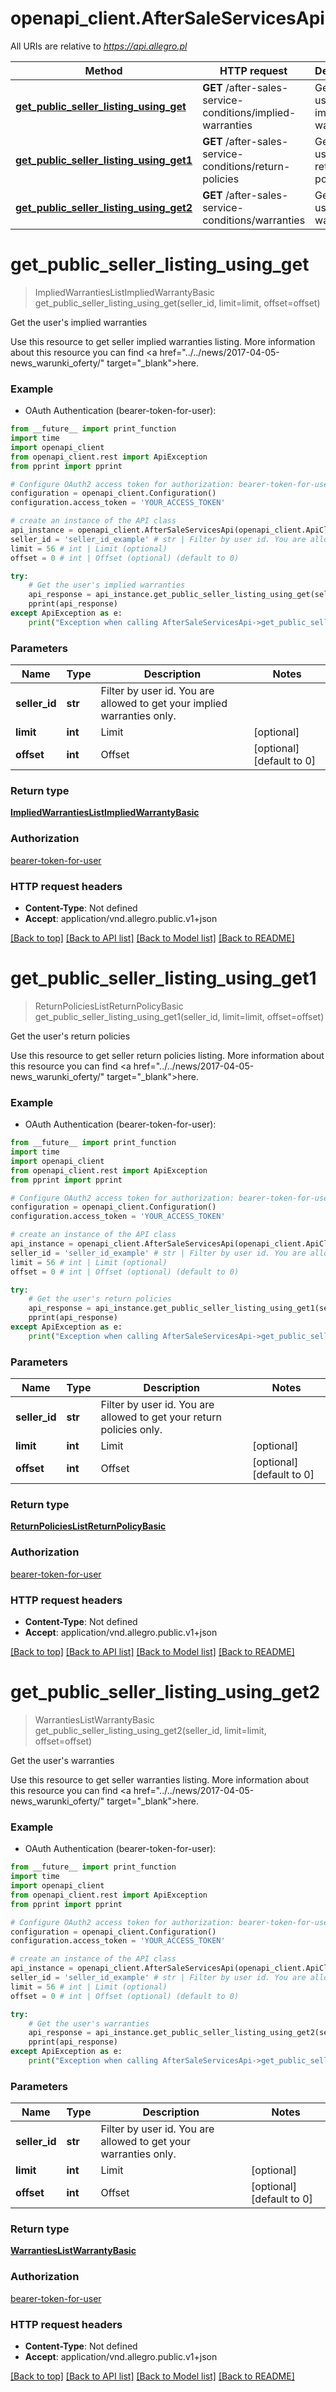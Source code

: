 # openapi_client.AfterSaleServicesApi

All URIs are relative to *https://api.allegro.pl*

Method | HTTP request | Description
------------- | ------------- | -------------
[**get_public_seller_listing_using_get**](AfterSaleServicesApi.md#get_public_seller_listing_using_get) | **GET** /after-sales-service-conditions/implied-warranties | Get the user&#39;s implied warranties
[**get_public_seller_listing_using_get1**](AfterSaleServicesApi.md#get_public_seller_listing_using_get1) | **GET** /after-sales-service-conditions/return-policies | Get the user&#39;s return policies
[**get_public_seller_listing_using_get2**](AfterSaleServicesApi.md#get_public_seller_listing_using_get2) | **GET** /after-sales-service-conditions/warranties | Get the user&#39;s warranties


# **get_public_seller_listing_using_get**
> ImpliedWarrantiesListImpliedWarrantyBasic get_public_seller_listing_using_get(seller_id, limit=limit, offset=offset)

Get the user's implied warranties

Use this resource to get seller implied warranties listing. More information about this resource you can find <a href=\"../../news/2017-04-05-news_warunki_oferty/\" target=\"_blank\">here</a>.

### Example

* OAuth Authentication (bearer-token-for-user): 
```python
from __future__ import print_function
import time
import openapi_client
from openapi_client.rest import ApiException
from pprint import pprint

# Configure OAuth2 access token for authorization: bearer-token-for-user
configuration = openapi_client.Configuration()
configuration.access_token = 'YOUR_ACCESS_TOKEN'

# create an instance of the API class
api_instance = openapi_client.AfterSaleServicesApi(openapi_client.ApiClient(configuration))
seller_id = 'seller_id_example' # str | Filter by user id. You are allowed to get your implied warranties only.
limit = 56 # int | Limit (optional)
offset = 0 # int | Offset (optional) (default to 0)

try:
    # Get the user's implied warranties
    api_response = api_instance.get_public_seller_listing_using_get(seller_id, limit=limit, offset=offset)
    pprint(api_response)
except ApiException as e:
    print("Exception when calling AfterSaleServicesApi->get_public_seller_listing_using_get: %s\n" % e)
```

### Parameters

Name | Type | Description  | Notes
------------- | ------------- | ------------- | -------------
 **seller_id** | **str**| Filter by user id. You are allowed to get your implied warranties only. | 
 **limit** | **int**| Limit | [optional] 
 **offset** | **int**| Offset | [optional] [default to 0]

### Return type

[**ImpliedWarrantiesListImpliedWarrantyBasic**](ImpliedWarrantiesListImpliedWarrantyBasic.md)

### Authorization

[bearer-token-for-user](../README.md#bearer-token-for-user)

### HTTP request headers

 - **Content-Type**: Not defined
 - **Accept**: application/vnd.allegro.public.v1+json

[[Back to top]](#) [[Back to API list]](../README.md#documentation-for-api-endpoints) [[Back to Model list]](../README.md#documentation-for-models) [[Back to README]](../README.md)

# **get_public_seller_listing_using_get1**
> ReturnPoliciesListReturnPolicyBasic get_public_seller_listing_using_get1(seller_id, limit=limit, offset=offset)

Get the user's return policies

Use this resource to get seller return policies listing. More information about this resource you can find <a href=\"../../news/2017-04-05-news_warunki_oferty/\" target=\"_blank\">here</a>.

### Example

* OAuth Authentication (bearer-token-for-user): 
```python
from __future__ import print_function
import time
import openapi_client
from openapi_client.rest import ApiException
from pprint import pprint

# Configure OAuth2 access token for authorization: bearer-token-for-user
configuration = openapi_client.Configuration()
configuration.access_token = 'YOUR_ACCESS_TOKEN'

# create an instance of the API class
api_instance = openapi_client.AfterSaleServicesApi(openapi_client.ApiClient(configuration))
seller_id = 'seller_id_example' # str | Filter by user id. You are allowed to get your return policies only.
limit = 56 # int | Limit (optional)
offset = 0 # int | Offset (optional) (default to 0)

try:
    # Get the user's return policies
    api_response = api_instance.get_public_seller_listing_using_get1(seller_id, limit=limit, offset=offset)
    pprint(api_response)
except ApiException as e:
    print("Exception when calling AfterSaleServicesApi->get_public_seller_listing_using_get1: %s\n" % e)
```

### Parameters

Name | Type | Description  | Notes
------------- | ------------- | ------------- | -------------
 **seller_id** | **str**| Filter by user id. You are allowed to get your return policies only. | 
 **limit** | **int**| Limit | [optional] 
 **offset** | **int**| Offset | [optional] [default to 0]

### Return type

[**ReturnPoliciesListReturnPolicyBasic**](ReturnPoliciesListReturnPolicyBasic.md)

### Authorization

[bearer-token-for-user](../README.md#bearer-token-for-user)

### HTTP request headers

 - **Content-Type**: Not defined
 - **Accept**: application/vnd.allegro.public.v1+json

[[Back to top]](#) [[Back to API list]](../README.md#documentation-for-api-endpoints) [[Back to Model list]](../README.md#documentation-for-models) [[Back to README]](../README.md)

# **get_public_seller_listing_using_get2**
> WarrantiesListWarrantyBasic get_public_seller_listing_using_get2(seller_id, limit=limit, offset=offset)

Get the user's warranties

Use this resource to get seller warranties listing. More information about this resource you can find <a href=\"../../news/2017-04-05-news_warunki_oferty/\" target=\"_blank\">here</a>.

### Example

* OAuth Authentication (bearer-token-for-user): 
```python
from __future__ import print_function
import time
import openapi_client
from openapi_client.rest import ApiException
from pprint import pprint

# Configure OAuth2 access token for authorization: bearer-token-for-user
configuration = openapi_client.Configuration()
configuration.access_token = 'YOUR_ACCESS_TOKEN'

# create an instance of the API class
api_instance = openapi_client.AfterSaleServicesApi(openapi_client.ApiClient(configuration))
seller_id = 'seller_id_example' # str | Filter by user id. You are allowed to get your warranties only.
limit = 56 # int | Limit (optional)
offset = 0 # int | Offset (optional) (default to 0)

try:
    # Get the user's warranties
    api_response = api_instance.get_public_seller_listing_using_get2(seller_id, limit=limit, offset=offset)
    pprint(api_response)
except ApiException as e:
    print("Exception when calling AfterSaleServicesApi->get_public_seller_listing_using_get2: %s\n" % e)
```

### Parameters

Name | Type | Description  | Notes
------------- | ------------- | ------------- | -------------
 **seller_id** | **str**| Filter by user id. You are allowed to get your warranties only. | 
 **limit** | **int**| Limit | [optional] 
 **offset** | **int**| Offset | [optional] [default to 0]

### Return type

[**WarrantiesListWarrantyBasic**](WarrantiesListWarrantyBasic.md)

### Authorization

[bearer-token-for-user](../README.md#bearer-token-for-user)

### HTTP request headers

 - **Content-Type**: Not defined
 - **Accept**: application/vnd.allegro.public.v1+json

[[Back to top]](#) [[Back to API list]](../README.md#documentation-for-api-endpoints) [[Back to Model list]](../README.md#documentation-for-models) [[Back to README]](../README.md)

